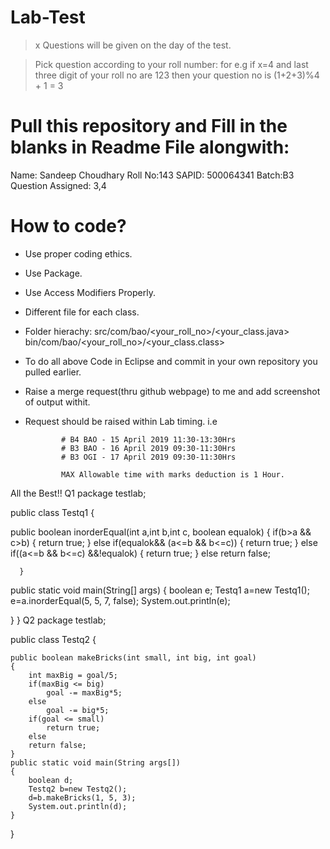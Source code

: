 # Lab-Test

> x Questions will be given on the day of the test.

> Pick question according to your roll number: 
  for e.g if x=4 and last three digit of your roll no are 123 then your question no is (1+2+3)%4 + 1 = 3
  
# Pull this repository and Fill in the blanks in Readme File alongwith:

Name: Sandeep Choudhary
Roll No:143
SAPID: 500064341
Batch:B3
Question Assigned: 3,4


# How to code?

* Use proper coding ethics.
* Use Package.
* Use Access Modifiers Properly.
* Different file for each class.
* Folder hierachy: 
                  src/com/bao/<your_roll_no>/<your_class.java>
                  bin/com/bao/<your_roll_no>/<your_class.class>
                  
* To do all above Code in Eclipse and commit in your own repository you pulled earlier.
* Raise a merge request(thru github webpage) to me and add screenshot of output withit.
* Request should be raised within Lab timing. i.e 

              # B4 BAO - 15 April 2019 11:30-13:30Hrs
              # B3 BAO - 16 April 2019 09:30-11:30Hrs
              # B3 OGI - 17 April 2019 09:30-11:30Hrs
              
              MAX Allowable time with marks deduction is 1 Hour.
              
All the Best!!
Q1
 package testlab;

public class Testq1 {
	
  public boolean inorderEqual(int a,int b,int c, boolean equalok)
  {  if(b>a && c>b) 
    {
	  return true;
     }
	  else if(equalok&& (a<=b && b<=c))
	  {
		    return true;
	  }
	  else if((a<=b && b<=c) &&!equalok) {
		  return true;
	  }
		  else
		    return false;
		    
    
  
	  }
  public static void main(String[] args) {
     boolean e;
	  Testq1 a=new Testq1();
       e=a.inorderEqual(5, 5, 7, false);
       System.out.println(e);
     
}
}
Q2
package testlab;

public class Testq2 {

	public boolean makeBricks(int small, int big, int goal)
	{
		int maxBig = goal/5;
		if(maxBig <= big)
			goal -= maxBig*5;
		else
			goal -= big*5;
		if(goal <= small)
			return true;
		else
		return false;
	}
	public static void main(String args[])
	{
		boolean d;
		Testq2 b=new Testq2();
		d=b.makeBricks(1, 5, 3);
		System.out.println(d);
	}

}




